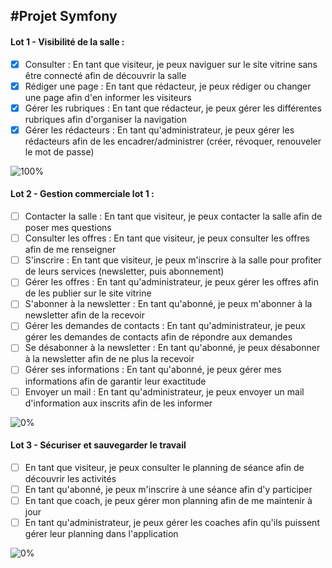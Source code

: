 #Projet Symfony
----

#### Lot 1 - Visibilité de la salle :
- [x] Consulter : En tant que visiteur, je peux naviguer sur le site vitrine sans être connecté afin de découvrir la salle
- [x] Rédiger une page : En tant que rédacteur, je peux rédiger ou changer une page afin d'en informer les visiteurs
- [x] Gérer les rubriques : En tant que rédacteur, je peux gérer les différentes rubriques afin d'organiser la navigation
- [x] Gérer les rédacteurs : En tant qu'administrateur, je peux gérer les rédacteurs afin de les encadrer/administrer (créer, révoquer, renouveler le mot de passe)

![100%](https://progress-bar.dev/100)

#### Lot 2 - Gestion commerciale lot 1 :
- [ ] Contacter la salle : En tant que visiteur, je peux contacter la salle afin de poser mes questions
- [ ] Consulter les offres : En tant que visiteur, je peux consulter les offres afin de me renseigner
- [ ] S'inscrire : En tant que visiteur, je peux m'inscrire à la salle pour profiter de leurs services (newsletter, puis abonnement)
- [ ] Gérer les offres : En tant qu'administrateur, je peux gérer les offres afin de les publier sur le site vitrine
- [ ] S'abonner à la newsletter : En tant qu'abonné, je peux m'abonner à la newsletter afin de la recevoir
- [ ] Gérer les demandes de contacts : En tant qu'administrateur, je peux gérer les demandes de contacts afin de répondre aux demandes
- [ ] Se désabonner à la newsletter : En tant qu'abonné, je peux désabonner à la newsletter afin de ne plus la recevoir
- [ ] Gérer ses informations : En tant qu'abonné, je peux gérer mes informations afin de garantir leur exactitude
- [ ] Envoyer un mail : En tant qu'administrateur, je peux envoyer un mail d'information aux inscrits afin de les informer

![0%](https://progress-bar.dev/0)

#### Lot 3 - Sécuriser et sauvegarder le travail
- [ ] En tant que visiteur, je peux consulter le planning de séance afin de découvrir les activités
- [ ] En tant qu'abonné, je peux m'inscrire à une séance afin d'y participer
- [ ] En tant que coach, je peux gérer mon planning afin de me maintenir à jour
- [ ] En tant qu'administrateur, je peux gérer les coaches afin qu'ils puissent gérer leur planning dans l'application

![0%](https://progress-bar.dev/0)
